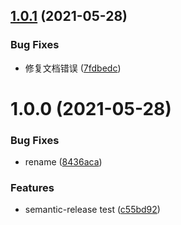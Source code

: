 ## [1.0.1](https://github.com/xmy6364/storage/compare/v1.0.0...v1.0.1) (2021-05-28)


### Bug Fixes

* 修复文档错误 ([7fdbedc](https://github.com/xmy6364/storage/commit/7fdbedc695ae660a437fcb72dd2d197c277e1ef2))

# 1.0.0 (2021-05-28)


### Bug Fixes

* rename ([8436aca](https://github.com/xmy6364/storage/commit/8436aca7ae1a12508687a9e26462504a902d6197))


### Features

* semantic-release test ([c55bd92](https://github.com/xmy6364/storage/commit/c55bd92c48e8523b599a1550b624a563175dc6fa))
